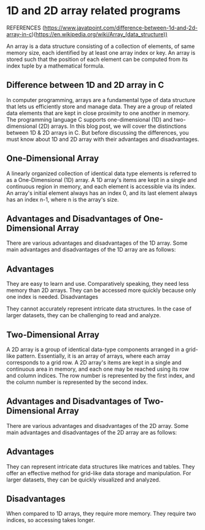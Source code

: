 # 1D and 2D array related programs

REFERENCES (https://www.javatpoint.com/difference-between-1d-and-2d-array-in-c)(https://en.wikipedia.org/wiki/Array_(data_structure))

An array is a data structure consisting of a collection of elements, of same memory size, each identified by at least one array index or key. An array is stored such that the position of each element can be computed from its index tuple by a mathematical formula.

## Difference between 1D and 2D array in C
In computer programming, arrays are a fundamental type of data structure that lets us efficiently store and manage data. They are a group of related data elements that are kept in close proximity to one another in memory. The programming language C supports one-dimensional (1D) and two-dimensional (2D) arrays. In this blog post, we will cover the distinctions between 1D & 2D arrays in C. But before discussing the differences, you must know about 1D and 2D array with their advantages and disadvantages.

## One-Dimensional Array
A linearly organized collection of identical data type elements is referred to as a One-Dimensional (1D) array. A 1D array's items are kept in a single and continuous region in memory, and each element is accessible via its index. An array's initial element always has an index 0, and its last element always has an index n-1, where n is the array's size.

## Advantages and Disadvantages of One-Dimensional Array
There are various advantages and disadvantages of the 1D array. Some main advantages and disadvantages of the 1D array are as follows:

## Advantages
They are easy to learn and use.
Comparatively speaking, they need less memory than 2D arrays.
They can be accessed more quickly because only one index is needed.
Disadvantages

They cannot accurately represent intricate data structures.
In the case of larger datasets, they can be challenging to read and analyze.

## Two-Dimensional Array
A 2D array is a group of identical data-type components arranged in a grid-like pattern. Essentially, it is an array of arrays, where each array corresponds to a grid row. A 2D array's items are kept in a single and continuous area in memory, and each one may be reached using its row and column indices. The row number is represented by the first index, and the column number is represented by the second index.

## Advantages and Disadvantages of Two-Dimensional Array
There are various advantages and disadvantages of the 2D array. Some main advantages and disadvantages of the 2D array are as follows:

## Advantages
They can represent intricate data structures like matrices and tables.
They offer an effective method for grid-like data storage and manipulation.
For larger datasets, they can be quickly visualized and analyzed.

## Disadvantages
When compared to 1D arrays, they require more memory.
They require two indices, so accessing takes longer.